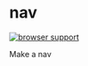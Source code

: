 nav
===

[![browser support](https://ci.testling.com/emkay/nav.png)](https://ci.testling.com/emkay/nav)

Make a nav
